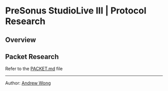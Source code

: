 # PreSonus StudioLive III | Protocol Research

## Overview

<!-- 

Discovery Broadcast - every 3 seconds
KeepAlive - every n second ???

Connection Order -> Hello, Subscribe, Request File

UDP packets metering, discovery
TCP for control

-->

## Packet Research

Refer to the [PACKET.md](featherbear.cc/presonus-studiolive-api/packet.html) file

---

Author: [Andrew Wong](https://github.com/featherbear)

